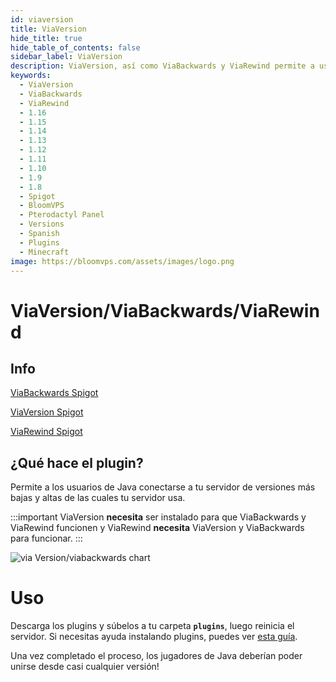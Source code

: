 ```yaml
---
id: viaversion
title: ViaVersion
hide_title: true
hide_table_of_contents: false
sidebar_label: ViaVersion
description: ViaVersion, así como ViaBackwards y ViaRewind permite a usuarios de distintas versiones que las que tu servidor unirse y jugar
keywords:
  - ViaVersion
  - ViaBackwards
  - ViaRewind
  - 1.16
  - 1.15
  - 1.14
  - 1.13
  - 1.12
  - 1.11
  - 1.10
  - 1.9
  - 1.8
  - Spigot
  - BloomVPS
  - Pterodactyl Panel
  - Versions
  - Spanish
  - Plugins
  - Minecraft
image: https://bloomvps.com/assets/images/logo.png
---
```

# **ViaVersion/ViaBackwards/ViaRewind**

## Info

[ViaBackwards Spigot](https://www.spigotmc.org/resources/viabackwards.27448/)

[ViaVersion Spigot](https://www.spigotmc.org/resources/viaversion.19254/)

[ViaRewind Spigot](https://www.spigotmc.org/resources/viarewind.52109/)


## ¿Qué hace el plugin?
Permite a los usuarios de Java conectarse a tu servidor de versiones más bajas y altas de las cuales tu servidor usa.

:::important
ViaVersion **necesita** ser instalado para que ViaBackwards y ViaRewind funcionen y
ViaRewind **necesita** ViaVersion y ViaBackwards para funcionar.
:::


![via Version/viabackwards chart](https://cdn.discordapp.com/attachments/737803938430189678/750862566192054282/viaversion-darkmode.png)

# Uso
Descarga los plugins y súbelos a tu carpeta **`plugins`**, luego reinicia el servidor. Si necesitas ayuda instalando plugins, puedes ver [esta guía](https://docs.bloomvps.com/languages/spanish/basico/instalar-plugins/).

Una vez completado el proceso, los jugadores de Java deberían poder unirse desde casi cualquier versión!